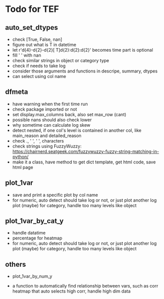 # Todo for TEF
## auto_set_dtypes

- check [True, False, nan]
- figure out what is T in datetime
- let r'd{4}-d{2}-d{2}[ T]d{2}:d{2}:d{2}' becomes time part is optional
- fill ' ' with nan
- check similar strings in object or category type
- check if needs to take log
- consider those arguments and functions in descripe, summary, dtypes
- can select using col name

## dfmeta

- have warning when the first time run
- check package imported or not
- set display.max_columns back, also set max_row (cant)
- possible nans should also check lower
- why sometime can calculate log skew
- detect nested, if one col's level is contained in another col, like main_reason and detailed_reason
- check ., ' ', '  ', characters
- check strings using FuzzyWuzzy: https://chairnerd.seatgeek.com/fuzzywuzzy-fuzzy-string-matching-in-python/
- make it a class, have method to get dict template, get html code, save html page

## plot_1var

- save and print a specific plot by col name
- for numeric, auto detect should take log or not, or just plot another log plot
    (maybe) for category, handle too many levels like object
    
## plot_1var_by_cat_y

- handle datatime
- percentage for heatmap
- for numeric, auto detect should take log or not, or just plot another log plot
    (maybe) for category, handle too many levels like object

## others

- plot_1var_by_num_y

- a function to automatically find relationship between vars, such as corr heatmap that auto selects high corr, handle high dim data